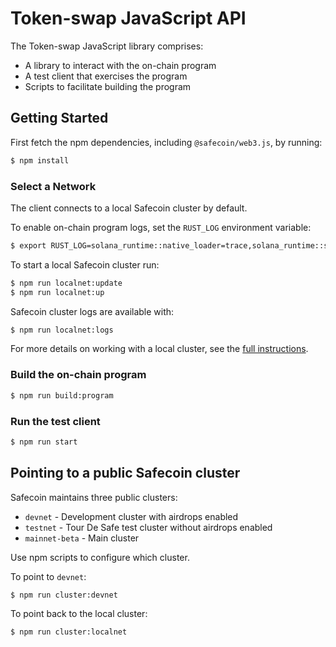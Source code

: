 # Token-swap JavaScript API

The Token-swap JavaScript library comprises:

* A library to interact with the on-chain program
* A test client that exercises the program
* Scripts to facilitate building the program

## Getting Started

First fetch the npm dependencies, including `@safecoin/web3.js`, by running:
```sh
$ npm install
```

### Select a Network

The client connects to a local Safecoin cluster by default.

To enable on-chain program logs, set the `RUST_LOG` environment variable:

```bash
$ export RUST_LOG=solana_runtime::native_loader=trace,solana_runtime::system_instruction_processor=trace,solana_runtime::bank=debug,solana_bpf_loader=debug,solana_rbpf=debug
```

To start a local Safecoin cluster run:
```bash
$ npm run localnet:update
$ npm run localnet:up
```

Safecoin cluster logs are available with:
```bash
$ npm run localnet:logs
```

For more details on working with a local cluster, see the [full
instructions](https://github.com/solana-labs/solana-web3.js#local-network).

### Build the on-chain program

```bash
$ npm run build:program
```

### Run the test client

```sh
$ npm run start
```

## Pointing to a public Safecoin cluster

Safecoin maintains three public clusters:
- `devnet` - Development cluster with airdrops enabled
- `testnet` - Tour De Safe test cluster without airdrops enabled
- `mainnet-beta` -  Main cluster

Use npm scripts to configure which cluster.

To point to `devnet`:
```bash
$ npm run cluster:devnet
```

To point back to the local cluster:
```bash
$ npm run cluster:localnet
```
